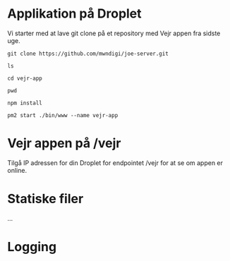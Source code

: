 # Applikation på Droplet

Vi starter med at lave git clone på et repository med Vejr appen fra sidste uge.

```
git clone https://github.com/mwndigi/joe-server.git

ls

cd vejr-app

pwd

npm install

pm2 start ./bin/www --name vejr-app
```

# Vejr appen på /vejr

Tilgå IP adressen for din Droplet for endpointet /vejr for at se om appen er online.

# Statiske filer

...

# Logging




